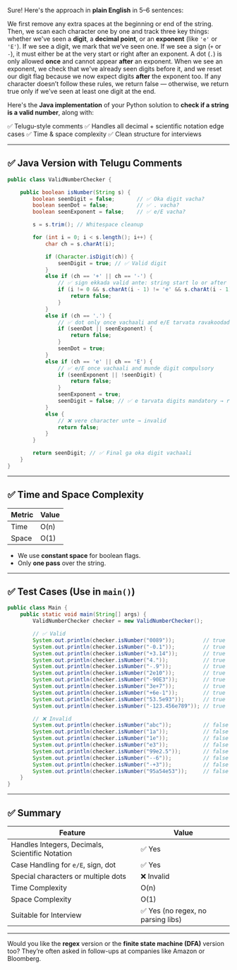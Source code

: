 
Sure! Here's the approach in **plain English** in 5–6 sentences:

We first remove any extra spaces at the beginning or end of the string. Then, we scan each character one by one and track three key things: whether we've seen a **digit**, a **decimal point**, or an **exponent** (like `'e'` or `'E'`). If we see a digit, we mark that we’ve seen one. If we see a sign (`+` or `-`), it must either be at the very start or right after an exponent. A dot (`.`) is only allowed **once** and cannot appear **after** an exponent. When we see an exponent, we check that we've already seen digits before it, and we reset our digit flag because we now expect digits **after** the exponent too. If any character doesn’t follow these rules, we return false — otherwise, we return true only if we’ve seen at least one digit at the end.




Here's the **Java implementation** of your Python solution to **check if a string is a valid number**, along with:

✅ Telugu-style comments
✅ Handles all decimal + scientific notation edge cases
✅ Time & space complexity
✅ Clean structure for interviews

---

## ✅ Java Version with Telugu Comments

```java
public class ValidNumberChecker {

    public boolean isNumber(String s) {
        boolean seenDigit = false;       // ✅ Oka digit vacha?
        boolean seenDot = false;         // ✅ . vacha?
        boolean seenExponent = false;    // ✅ e/E vacha?

        s = s.trim(); // Whitespace cleanup

        for (int i = 0; i < s.length(); i++) {
            char ch = s.charAt(i);

            if (Character.isDigit(ch)) {
                seenDigit = true; // ✅ Valid digit
            } 
            else if (ch == '+' || ch == '-') {
                // ✅ sign ekkada valid ante: string start lo or after e/E
                if (i != 0 && s.charAt(i - 1) != 'e' && s.charAt(i - 1) != 'E') {
                    return false;
                }
            } 
            else if (ch == '.') {
                // ✅ dot only once vachaali and e/E tarvata ravakoodadu
                if (seenDot || seenExponent) {
                    return false;
                }
                seenDot = true;
            } 
            else if (ch == 'e' || ch == 'E') {
                // ✅ e/E once vachaali and munde digit compulsory
                if (seenExponent || !seenDigit) {
                    return false;
                }
                seenExponent = true;
                seenDigit = false; // ✅ e tarvata digits mandatory → reset cheyyali
            } 
            else {
                // ❌ vere character unte → invalid
                return false;
            }
        }

        return seenDigit; // ✅ Final ga oka digit vachaali
    }
}
```

---

## ✅ Time and Space Complexity

| Metric | Value |
| ------ | ----- |
| Time   | O(n)  |
| Space  | O(1)  |

* We use **constant space** for boolean flags.
* Only **one pass** over the string.

---

## ✅ Test Cases (Use in `main()`)

```java
public class Main {
    public static void main(String[] args) {
        ValidNumberChecker checker = new ValidNumberChecker();

        // ✅ Valid
        System.out.println(checker.isNumber("0089"));         // true
        System.out.println(checker.isNumber("-0.1"));         // true
        System.out.println(checker.isNumber("+3.14"));        // true
        System.out.println(checker.isNumber("4."));           // true
        System.out.println(checker.isNumber("-.9"));          // true
        System.out.println(checker.isNumber("2e10"));         // true
        System.out.println(checker.isNumber("-90E3"));        // true
        System.out.println(checker.isNumber("3e+7"));         // true
        System.out.println(checker.isNumber("+6e-1"));        // true
        System.out.println(checker.isNumber("53.5e93"));      // true
        System.out.println(checker.isNumber("-123.456e789")); // true

        // ❌ Invalid
        System.out.println(checker.isNumber("abc"));          // false
        System.out.println(checker.isNumber("1a"));           // false
        System.out.println(checker.isNumber("1e"));           // false
        System.out.println(checker.isNumber("e3"));           // false
        System.out.println(checker.isNumber("99e2.5"));       // false
        System.out.println(checker.isNumber("--6"));          // false
        System.out.println(checker.isNumber("-+3"));          // false
        System.out.println(checker.isNumber("95a54e53"));     // false
    }
}
```

---

## ✅ Summary

| Feature                                         | Value                             |
| ----------------------------------------------- | --------------------------------- |
| Handles Integers, Decimals, Scientific Notation | ✅ Yes                             |
| Case Handling for `e/E`, sign, dot              | ✅ Yes                             |
| Special characters or multiple dots             | ❌ Invalid                         |
| Time Complexity                                 | O(n)                              |
| Space Complexity                                | O(1)                              |
| Suitable for Interview                          | ✅ Yes (no regex, no parsing libs) |

---

Would you like the **regex** version or the **finite state machine (DFA)** version too? They’re often asked in follow-ups at companies like Amazon or Bloomberg.


